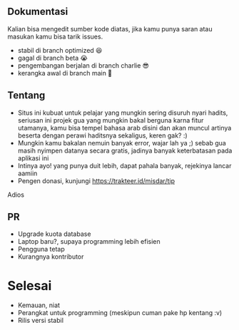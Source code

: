 ## Dokumentasi

Kalian bisa mengedit sumber kode diatas, jika kamu punya saran atau masukan
kamu bisa tarik issues.

- stabil di branch optimized 😆
- gagal di branch beta 😭
- pengembangan berjalan di branch charlie 😎
- kerangka awal di branch main 👣

## Tentang

- Situs ini kubuat untuk pelajar yang mungkin sering disuruh nyari hadits, seriusan ini projek gua yang mungkin bakal berguna karna fitur utamanya, kamu bisa tempel bahasa arab disini dan akan muncul artinya beserta dengan perawi haditsnya sekaligus, keren gak? :) 
- Mungkin kamu bakalan nemuin banyak error, wajar lah ya ;) sebab gua masih nyimpen datanya secara gratis, jadinya banyak keterbatasan pada aplikasi ini
- Intinya ayo! yang punya duit lebih, dapat pahala banyak, rejekinya lancar aamiin
- Pengen donasi, kunjungi https://trakteer.id/misdar/tip

Adios

## PR

- Upgrade kuota database
- Laptop baru?, supaya programming lebih efisien
- Pengguna tetap
- Kurangnya kontributor

# Selesai

- Kemauan, niat
- Perangkat untuk programming (meskipun cuman pake hp kentang :v)
- Rilis versi stabil
